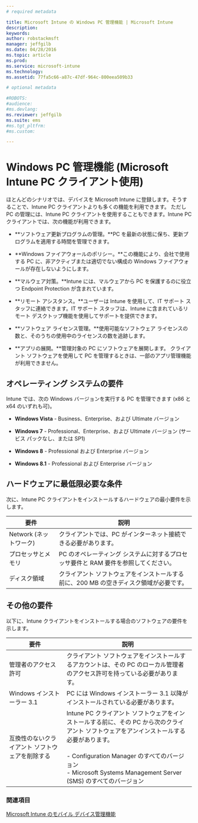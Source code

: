 ```yaml
---
# required metadata

title: Microsoft Intune の Windows PC 管理機能 | Microsoft Intune
description:
keywords:
author: robstackmsft
manager: jeffgilb
ms.date: 04/28/2016
ms.topic: article
ms.prod:
ms.service: microsoft-intune
ms.technology:
ms.assetid: 77fa5c66-a87c-47df-964c-800eea509b33

# optional metadata

#ROBOTS:
#audience:
#ms.devlang:
ms.reviewer: jeffgilb
ms.suite: ems
#ms.tgt_pltfrm:
#ms.custom:

---
```


# Windows PC 管理機能 (Microsoft Intune PC クライアント使用)
ほとんどのシナリオでは、デバイスを Microsoft Intune に登録します。そうすることで、Intune PC クライアントよりも多くの機能を利用できます。 ただし PC の管理には、Intune PC クライアントを使用することもできます。Intune PC クライアントでは、次の機能が利用できます。

-   **ソフトウェア更新プログラムの管理。**PC を最新の状態に保ち、更新プログラムを適用する時間を管理できます。

-   **Windows ファイアウォールのポリシー。**この機能により、会社で使用する PC に、非アクティブまたは適切でない構成の Windows ファイアウォールが存在しないようにします。

-   **マルウェア対策。**Intune には、マルウェアから PC を保護するのに役立つ Endpoint Protection が含まれています。

-   **リモート アシスタンス。**ユーザーは Intune を使用して、IT サポート スタッフに連絡できます。IT サポート スタッフは、Intune に含まれているリモート デスクトップ機能を使用してサポートを提供できます。

-   **ソフトウェア ライセンス管理。**使用可能なソフトウェア ライセンスの数と、そのうちの使用中のライセンスの数を追跡します。
-   **アプリの展開。**管理対象の PC にソフトウェアを展開します。 クライアント ソフトウェアを使用して PC を管理するときは、一部のアプリ管理機能が利用できません。


## オペレーティング システムの要件
Intune では、次の Windows バージョンを実行する PC を管理できます (x86 と x64 のいずれも可)。


-   **Windows Vista** - Business、Enterprise、および Ultimate バージョン

-   **Windows 7** - Professional、Enterprise、および Ultimate バージョン (サービス パックなし、または SP1)

-   **Windows 8** - Professional および Enterprise バージョン

-   **Windows 8.1** - Professional および Enterprise バージョン


## ハードウェアに最低限必要な条件
次に、Intune PC クライアントをインストールするハードウェアの最小要件を示します。

|要件|説明|
|---------------|--------------------|
|Network (ネットワーク)|クライアントでは、PC がインターネット接続できる必要があります。|
|プロセッサとメモリ|PC のオペレーティング システムに対するプロセッサ要件と RAM 要件を参照してください。|
|ディスク領域|クライアント ソフトウェアをインストールする前に、200 MB の空きディスク領域が必要です。|

## その他の要件
以下に、Intune クライアントをインストールする場合のソフトウェアの要件を示します。

|要件|説明|
|---------------|--------------------|
|管理者のアクセス許可|クライアント ソフトウェアをインストールするアカウントは、その PC のローカル管理者のアクセス許可を持っている必要があります。|
|Windows インストーラー 3.1|PC には Windows インストーラー 3.1 以降がインストールされている必要があります。|
|互換性のないクライアント ソフトウェアを削除する|Intune PC クライアント ソフトウェアをインストールする前に、その PC から次のクライアント ソフトウェアをアンインストールする必要があります。<br /><br />-   Configuration Manager のすべてのバージョン<br />-   Microsoft Systems Management Server (SMS) のすべてのバージョン|

### 関連項目
[Microsoft Intune のモバイル デバイス管理機能](/intune/understand/mobile-device-management-capabilties-in-microsoft-intune.md)


<!--HONumber=May16_HO1-->


